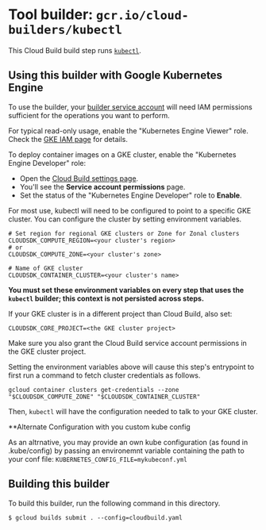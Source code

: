 # Tool builder: `gcr.io/cloud-builders/kubectl`

This Cloud Build build step runs
[`kubectl`](https://kubernetes.io/docs/user-guide/kubectl-overview/).

## Using this builder with Google Kubernetes Engine

To use the builder, your [builder service account](https://cloud.google.com/cloud-build/docs/how-to/service-account-permissions) will need IAM permissions sufficient for the operations you
want to perform. 

For typical read-only usage, enable the "Kubernetes Engine Viewer" role. Check the
[GKE IAM page](https://cloud.google.com/kubernetes-engine/docs/how-to/iam#roles) for
details.

To deploy container images on a GKE cluster, enable the "Kubernetes Engine Developer"
role:

- Open the [Cloud Build settings page](https://console.cloud.google.com/cloud-build/settings).
- You'll see the **Service account permissions** page.
- Set the status of the "Kubernetes Engine Developer" role to **Enable**.

For most use, kubectl will need to be configured to point to a specific GKE
cluster. You can configure the cluster by setting environment variables.

    # Set region for regional GKE clusters or Zone for Zonal clusters
    CLOUDSDK_COMPUTE_REGION=<your cluster's region>
    # or
    CLOUDSDK_COMPUTE_ZONE=<your cluster's zone>

    # Name of GKE cluster
    CLOUDSDK_CONTAINER_CLUSTER=<your cluster's name>

**You must set these environment variables on every step that uses the `kubectl`
builder; this context is not persisted across steps.**


If your GKE cluster is in a different project than Cloud Build, also set:

```CLOUDSDK_CORE_PROJECT=<the GKE cluster project>```

Make sure you also grant the Cloud Build service account permissions in the GKE cluster project.

Setting the environment variables above will cause this step's entrypoint to
first run a command to fetch cluster credentials as follows.

    gcloud container clusters get-credentials --zone "$CLOUDSDK_COMPUTE_ZONE" "$CLOUDSDK_CONTAINER_CLUSTER"

Then, `kubectl` will have the configuration needed to talk to your GKE cluster.

**Alternate Configuration with you custom kube config

As an altrnative, you may provide an own kube configuration (as found in .kube/config) by passing an environemnt variable containing the path to your conf file: 
```KUBERNETES_CONFIG_FILE=mykubeconf.yml```


## Building this builder

To build this builder, run the following command in this directory.

    $ gcloud builds submit . --config=cloudbuild.yaml
